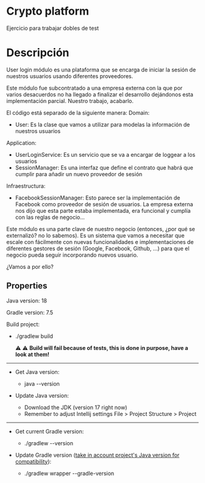 # Crypto platform

Ejercicio para trabajar dobles de test

# Descripción

User login módulo es una plataforma que se encarga de iniciar la sesión de nuestros usuarios
usando diferentes proveedores.

Este módulo fue subcontratado a una empresa externa con la que por varios desacuerdos no ha llegado a finalizar
el desarrollo dejándonos esta implementación parcial. Nuestro trabajo, acabarlo.

El código está separado de la siguiente manera:
Domain:
- User: Es la clase que vamos a utilizar para modelas la información de nuestros usuarios

Application:
- UserLoginService: Es un servicio que se va a encargar de loggear a los usuarios
- SessionManager: Es una interfaz que define el contrato que habrá que cumplir para añadir un nuevo proveedor de sesión

Infraestructura:
- FacebookSessionManager: Esto parece ser la implementación de Facebook como proveedor de sesión de usuarios. La 
empresa externa nos dijo que esta parte estaba implementada, era funcional y cumplía con las reglas de negocio...

Este módulo es una parte clave de nuestro negocio (entonces, ¿por qué se externalizó? no lo sabemos). Es un sistema
que vamos a necesitar que escale con fácilmente con nuevas funcionalidades e implementaciones de diferentes gestores
de sesión (Google, Facebook, Github, ...) para que el negocio pueda seguir incorporando nuevos usuario.

¿Vamos a por ello?


## Properties

Java version: 18

Gradle version: 7.5

Build project:
- ./gradlew build

  :warning: :warning: **Build will fail because of tests, this is done in purpose, have a look at them!**  

---

- Get Java version:
  - java --version

- Update Java version:
  - Download the JDK (version 17 right now)
  - Remember to adjust Intellij settings File > Project Structure > Project

---

- Get current Gradle version:
    - ./gradlew --version
    
- Update Gradle version ([take in account project's Java version for compatibility](https://docs.gradle.org/current/userguide/compatibility.html)):
    - ./gradlew wrapper --gradle-version <gradle-version>